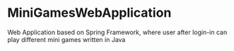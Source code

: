 # MiniGamesWebApplication
Web Application based on Spring Framework, where user after login-in can play different mini games written in Java
